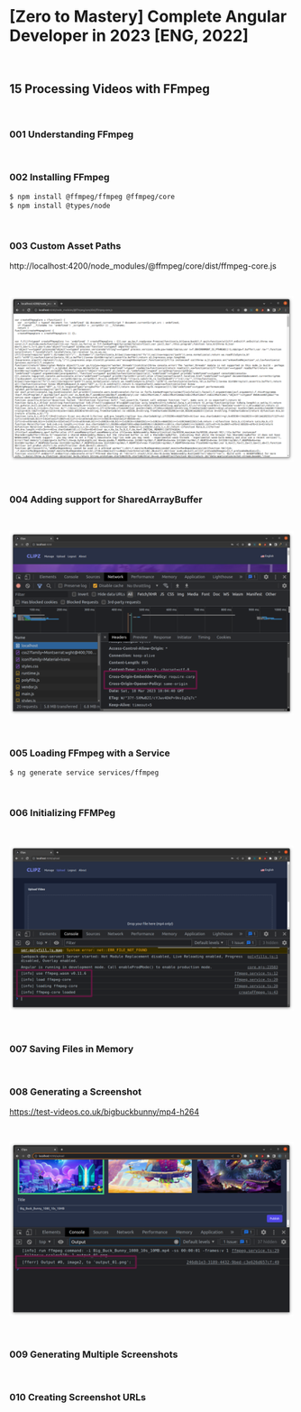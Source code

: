 # [Zero to Mastery] Complete Angular Developer in 2023 [ENG, 2022]

<br/>

## 15 Processing Videos with FFmpeg

<br/>

### 001 Understanding FFmpeg

<br/>

### 002 Installing FFmpeg

```
$ npm install @ffmpeg/ffmpeg @ffmpeg/core
$ npm install @types/node
```

<br/>

### 003 Custom Asset Paths

http://localhost:4200/node_modules/@ffmpeg/core/dist/ffmpeg-core.js

<br/>

![Application](/img/pic-m15-p01.png?raw=true)

<br/>

### 004 Adding support for SharedArrayBuffer

<br/>

![Application](/img/pic-m15-p02.png?raw=true)

<br/>

### 005 Loading FFmpeg with a Service

```
$ ng generate service services/ffmpeg
```

<br/>

### 006 Initializing FFMPeg

<br/>

![Application](/img/pic-m15-p03.png?raw=true)

<br/>

### 007 Saving Files in Memory

<br/>

### 008 Generating a Screenshot

https://test-videos.co.uk/bigbuckbunny/mp4-h264

<br/>

![Application](/img/pic-m15-p04.png?raw=true)

<br/>

### 009 Generating Multiple Screenshots

<br/>

### 010 Creating Screenshot URLs
